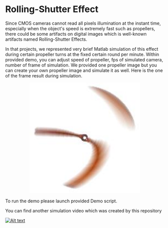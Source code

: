 # Rolling-Shutter Effect

Since CMOS cameras cannot read all pixels illumination at the instant time, especially when the object's speed is extremely fast such as propellers, there could be some artifacts on digital images which is well-known artifacts named Rolling-Shutter Effects. 

In that projects, we represented very brief Matlab simulation of this effect during certain propeller turns at the fixed certain round per minute. Within provided demo, you can adjust speed of propeller, fps of simulated camera, number of frame of simulation. We provided one propeller image but you can create your own propeller image and simulate it as well. Here is the one of the frame result during simulation.


<p align="center">
  <img src="Output/1.jpg" width="350"/>        
</p>

To run the demo please launch provided Demo script.

You can find another simulation video which was created by this repository

[![Alt text](https://img.youtube.com/vi/VID/0.jpg)](https://youtu.be/ImqIt8QH0Uo)



